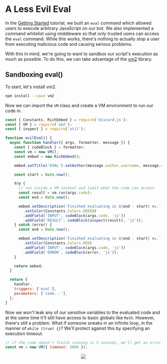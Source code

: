 # A Less Evil Eval
In the [Getting Started](evil-eval) tutorial, we built an `eval` command which allowed users to execute arbitrary JavaScript on our bot. We also implemented a command whitelist using middleware so that only trusted users can access the `eval` command. While this works, there's nothing to actually stop a user from executing malicious code and causing serious problems.

With this in mind, we're going to want to sandbox our script's execution as much as possible. To do this, we can take advantage of the [vm2](https://github.com/patriksimek/vm2) library.

## Sandboxing eval()
To start, let's install vm2.

```bash
npm install --save vm2
```

Now we can import the `VM` class and create a VM environment to run our code in.

```js
const { Constants, RichEmbed } = require('discord.js');
const { VM } = require('vm2');
const { inspect } = require('util');

function evilEval() {
  async function handler({ args, formatter, message }) {
    const { codeBlock } = formatter;
    const vm = new VM();
    const embed = new RichEmbed();

    embed.setTitle('EVAL').setAuthor(message.author.username, message.author.avatarURL);

    const start = Date.now();

    try {
      // run inside a VM context and limit what the code can access
      const result = vm.run(args.code);
      const end = Date.now();

      embed.setDescription(`Finished evaluating in ${end - start} ms.`)
        .setColor(Constants.Colors.GREEN)
        .addField('INPUT', codeBlock(args.code, 'js'))
        .addField('RESULT', codeBlock(inspect(result), 'js'));
    } catch (error) {
      const end = Date.now();

      embed.setDescription(`Finished evaluating in ${end - start} ms.`)
        .setColor(Constants.Colors.RED)
        .addField('INPUT', codeBlock(args.code, 'js'))
        .addField('ERROR', codeBlock(error, 'js'));
    }

    return embed;
  }

  return {
    handler,
    triggers: ['eval'],
    parameters: ['code...'],
  };
}
```

Now we won't leak any of our sensitive variables to the evaluated code and at the same time it'll still have access to basic globals like `Math`. However, there's still a problem. What if someone sneaks in an infinite loop, in the manner of `while (true) {}`? We'll protect against this by specifying an execution timeout.

```js
// if the code doesn't finish running in 5 seconds, we'll get an error
const vm = new VM({ timeout: 5000 });
```

<div align="center">
  <img src="/assets/examples/safe-eval-error.png">
</div>
